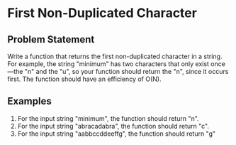 # First Non-Duplicated Character

## Problem Statement

Write a function that returns the first non-duplicated character in a string. For example, the string "minimum" has two characters that only exist once—the "n" and the "u", so your function should return the "n", since it occurs first. The function should have an efficiency of O(N).

## Examples

1. For the input string "minimum", the function should return "n".
2. For the input string "abracadabra", the function should return "c".
3. For the input string "aabbccddeeffg", the function should return "g"